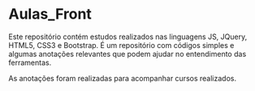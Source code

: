 # Aulas_Front

Este repositório contém estudos realizados nas linguagens JS, JQuery, HTML5, CSS3 e Bootstrap. É um repositório com códigos simples e algumas anotações relevantes que podem ajudar no entendimento das ferramentas.

As anotações foram realizadas para acompanhar cursos realizados.
